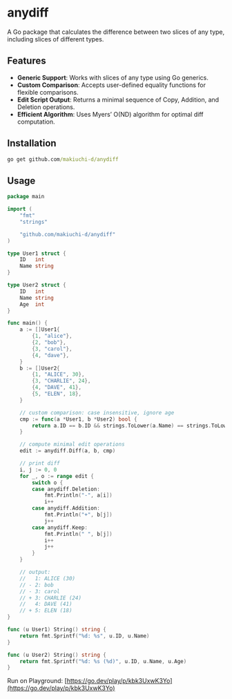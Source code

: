 # anydiff

A Go package that calculates the difference between two slices of any type, including slices of different types.

## Features

- **Generic Support**: Works with slices of any type using Go generics.
- **Custom Comparison**: Accepts user-defined equality functions for flexible comparisons.
- **Edit Script Output**: Returns a minimal sequence of Copy, Addition, and Deletion operations.
- **Efficient Algorithm**: Uses Myers’ O(ND) algorithm for optimal diff computation.

## Installation

```cmd
go get github.com/makiuchi-d/anydiff
```

## Usage

```go
package main

import (
	"fmt"
	"strings"

	"github.com/makiuchi-d/anydiff"
)

type User1 struct {
	ID   int
	Name string
}

type User2 struct {
	ID   int
	Name string
	Age  int
}

func main() {
	a := []User1{
		{1, "alice"},
		{2, "bob"},
		{3, "carol"},
		{4, "dave"},
	}
	b := []User2{
		{1, "ALICE", 30},
		{3, "CHARLIE", 24},
		{4, "DAVE", 41},
		{5, "ELEN", 18},
	}

	// custom comparison: case insensitive, ignore age
	cmp := func(a *User1, b *User2) bool {
		return a.ID == b.ID && strings.ToLower(a.Name) == strings.ToLower(b.Name)
	}

	// compute minimal edit operations
	edit := anydiff.Diff(a, b, cmp)

	// print diff
	i, j := 0, 0
	for _, o := range edit {
		switch o {
		case anydiff.Deletion:
			fmt.Println("-", a[i])
			i++
		case anydiff.Addition:
			fmt.Println("+", b[j])
			j++
		case anydiff.Keep:
			fmt.Println(" ", b[j])
			i++
			j++
		}
	}

	// output:
	//   1: ALICE (30)
	// - 2: bob
	// - 3: carol
	// + 3: CHARLIE (24)
	//   4: DAVE (41)
	// + 5: ELEN (18)
}

func (u User1) String() string {
	return fmt.Sprintf("%d: %s", u.ID, u.Name)
}

func (u User2) String() string {
	return fmt.Sprintf("%d: %s (%d)", u.ID, u.Name, u.Age)
}
```

Run on Playground: [https://go.dev/play/p/kbk3UxwK3Yo](https://go.dev/play/p/kbk3UxwK3Yo)

